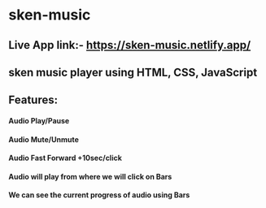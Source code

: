 # sken-music
## Live App link:- https://sken-music.netlify.app/
## sken music player using HTML, CSS, JavaScript
## Features:
#### Audio Play/Pause
#### Audio Mute/Unmute
#### Audio Fast Forward +10sec/click
#### Audio will play from where we will click on Bars
#### We can see the current progress of audio using Bars

